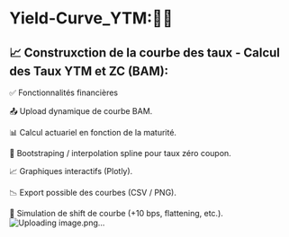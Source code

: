 # Yield-Curve_YTM:🏦🏦
## 📈 Construxction de la courbe des taux - Calcul des Taux YTM et ZC (BAM):

✅ Fonctionnalités financières

📤 Upload dynamique de courbe BAM.

📊 Calcul actuariel en fonction de la maturité.

🧮 Bootstraping / interpolation spline pour taux zéro coupon.

📈 Graphiques interactifs (Plotly).

📉 Export possible des courbes (CSV / PNG).

🧩 Simulation de shift de courbe (+10 bps, flattening, etc.).
![Uploading image.png…]()




